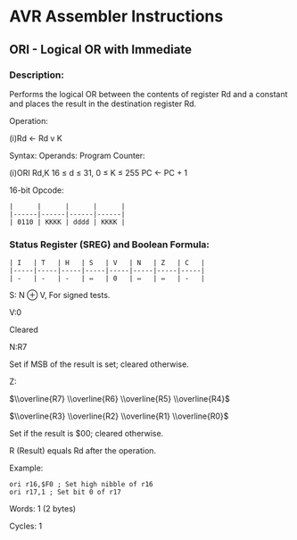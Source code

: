 AVR Assembler Instructions
==========================

ORI - Logical OR with Immediate
-------------------------------

### <a href="" id="N17BBC"></a> Description:

Performs the logical OR between the contents of register Rd and a constant and places the result in the destination register Rd.

Operation:

(i)Rd ← Rd v K

Syntax: Operands: Program Counter:

(i)ORI Rd,K 16 ≤ d ≤ 31, 0 ≤ K ≤ 255 PC ← PC + 1

16-bit Opcode:

```
|      |      |      |      |
|------|------|------|------|
| 0110 | KKKK | dddd | KKKK |
```
### <a href="" id="N17BEF"></a> Status Register (SREG) and Boolean Formula:

```
| I   | T   | H   | S   | V   | N   | Z   | C   |
|-----|-----|-----|-----|-----|-----|-----|-----|
| -   | -   | -   | ⇔   | 0   | ⇔   | ⇔   | -   |
```
S: N ⊕ V, For signed tests.

V:0

Cleared

N:R7

Set if MSB of the result is set; cleared otherwise.

Z:

$\\overline{R7} \\overline{R6} \\overline{R5} \\overline{R4}$

$\\overline{R3} \\overline{R2} \\overline{R1} \\overline{R0}$

Set if the result is $00; cleared otherwise.

R (Result) equals Rd after the operation.

Example:

``` programlisting
ori r16,$F0 ; Set high nibble of r16
ori r17,1 ; Set bit 0 of r17
```

Words: 1 (2 bytes)

Cycles: 1
